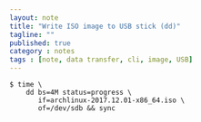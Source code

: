 ```yaml
---
layout: note
title: "Write ISO image to USB stick (dd)"
tagline: ""
published: true
category : notes
tags : [note, data transfer, cli, image, USB]
---
```


    $ time \
        dd bs=4M status=progress \
           if=archlinux-2017.12.01-x86_64.iso \
           of=/dev/sdb && sync
